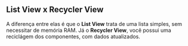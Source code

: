 ## List View x Recycler View

A diferença entre elas é que o **List View** trata de uma lista simples, 
sem necessitar de memória RAM. Já o **Recycler View**, você possui uma reciclágem dos componentes, com dados atualizados.
